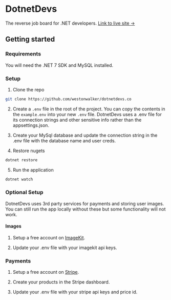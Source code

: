 ﻿# DotnetDevs
The reverse job board for .NET developers. [Link to live site →](https://dotnetdevs.co)

## Getting started
### Requirements
You will need the .NET 7 SDK and MySQL installed.

### Setup
1. Clone the repo
```bash
git clone https://github.com/westonwalker/dotnetdevs.co
```
2. Create a `.env` file in the root of the project. You can copy the contents in the `example.env` into your new `.env` file. DotnetDevs uses a .env file for its connection strings and other sensitive info rather than the appsettings.json.

3. Create your MySql database and update the connection string in the .env file with the database name and user creds.

4. Restore nugets
```bash
dotnet restore
```

5. Run the application
```bash
dotnet watch
```
### Optional Setup
DotnetDevs uses 3rd party services for payments and storing user images. You can still run the app locally without these but some functionality will not work.

#### Images
1. Setup a free account on [ImageKit](https://imagekit.io/).

2. Update your .env file with your imagekit api keys.

### Payments
1. Setup a free account on [Stripe](https://stripe.com/).

2. Create your products in the Stripe dashboard.

3. Update your .env file with your stripe api keys and price id.
